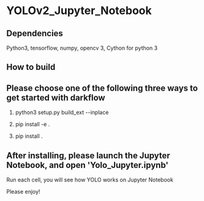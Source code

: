 # YOLOv2_Jupyter_Notebook
## Dependencies
Python3, tensorflow, numpy, opencv 3, Cython for python 3

## How to build
## Please choose one of the following three ways to get started with darkflow

1. python3 setup.py build_ext --inplace

2. pip install -e .

3. pip install .

## After installing, please launch the Jupyter Notebook, and open 'Yolo_Jupyter.ipynb'
Run each cell, you will see how YOLO works on Jupyter Notebook

Please enjoy!
